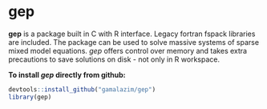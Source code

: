 # gep
**gep** is a package built in C with R interface. Legacy fortran fspack libraries are included. The package can be used to solve massive systems of sparse mixed model equations. *gep* offers control over memory and takes extra precautions to save solutions on disk - not only in R workspace.    

**To install *gep* directly from github:**

```r
devtools::install_github("gamalazim/gep")
library(gep)
```
